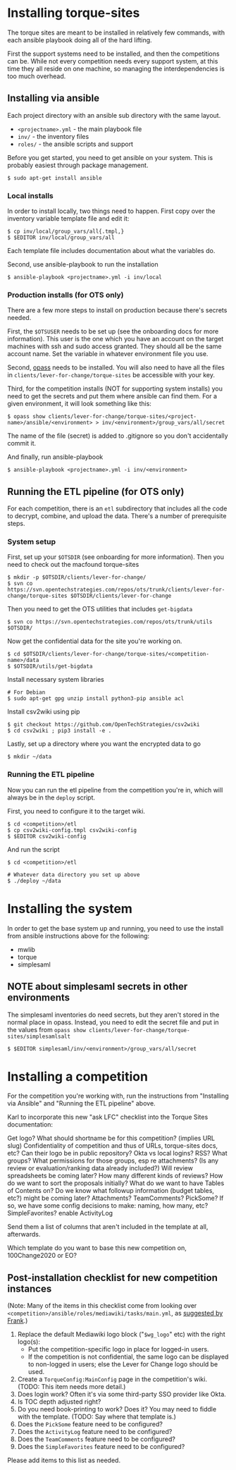 # Installing torque-sites

The torque sites are meant to be installed in relatively few commands, with
each ansible playbook doing all of the hard lifting.

First the support systems need to be installed, and then the competitions
can be.  While not every competition needs every support system, at this time
they all reside on one machine, so managing the interdependencies is too
much overhead.

## Installing via ansible

Each project directory with an ansible sub directory with the same
layout.

* `<projectname>.yml` - the main playbook file
* `inv/` - the inventory files
* `roles/` - the ansible scripts and support

Before you get started, you need to get ansible on your system.  This
is probably easiest through package management.

```
$ sudo apt-get install ansible
```

### Local installs

In order to install locally, two things need to happen.  First
copy over the inventory variable template file and edit it:

```
$ cp inv/local/group_vars/all{.tmpl,}
$ $EDITOR inv/local/group_vars/all
```

Each template file includes documentation about what the variables do.

Second, use ansible-playbook to run the installation

```
$ ansible-playbook <projectname>.yml -i inv/local
```

### Production installs (for OTS only)

There are a few more steps to install on production because there's
secrets needed.

First, the `$OTSUSER` needs to be set up (see the onboarding docs
for more information).  This user is the one which you have an
account on the target machines with ssh and sudo access granted.
They should all be the same account name.  Set the variable in
whatever environment file you use.

Second, [opass](https://github.com/OpenTechStrategies/ots-tools/blob/master/opass)
needs to be installed.  You will also need to have all the files
in `clients/lever-for-change/torque-sites` be accessible with your key.

Third, for the competition installs (NOT for supporting system installs)
you need to get the secrets and put them where ansible can find them.
For a given environment, it will look something like this:

```
$ opass show clients/lever-for-change/torque-sites/<project-name>/ansible/<environment> > inv/<environment>/group_vars/all/secret
```

The name of the file (secret) is added to .gitignore so you don't
accidentally commit it.

And finally, run ansible-playbook

```
$ ansible-playbook <projectname>.yml -i inv/<environment>
```

## Running the ETL pipeline (for OTS only)

For each competition, there is an `etl` subdirectory that includes all the
code to decrypt, combine, and upload the data.  There's a number of
prerequisite steps.

### System setup

First, set up your `$OTSDIR` (see onboarding for more information).
Then you need to check out the macfound torque-sites

```
$ mkdir -p $OTSDIR/clients/lever-for-change/
$ svn co https://svn.opentechstrategies.com/repos/ots/trunk/clients/lever-for-change/torque-sites $OTSDIR/clients/lever-for-change
```

Then you need to get the OTS utilities that includes `get-bigdata`
```
$ svn co https://svn.opentechstrategies.com/repos/ots/trunk/utils $OTSDIR/
```

Now get the confidential data for the site you're working on.

```
$ cd $OTSDIR/clients/lever-for-change/torque-sites/<competition-name>/data
$ $OTSDIR/utils/get-bigdata
```

Install necessary system libraries
```
# For Debian
$ sudo apt-get gpg unzip install python3-pip ansible acl
```

Install csv2wiki using pip
```
$ git checkout https://github.com/OpenTechStrategies/csv2wiki
$ cd csv2wiki ; pip3 install -e .
```

Lastly, set up a directory where you want the encrypted data to go

```
$ mkdir ~/data
```

### Running the ETL pipeline

Now you can run the etl pipeline from the competition you're in, which
will always be in the `deploy` script.

First, you need to configure it to the target wiki.

```
$ cd <competition>/etl
$ cp csv2wiki-config.tmpl csv2wiki-config
$ $EDITOR csv2wiki-config
```

And run the script

```
$ cd <competition>/etl

# Whatever data directory you set up above
$ ./deploy ~/data
```

# Installing the system

In order to get the base system up and running, you need to use the install
from ansible instructions above for the following:

* mwlib
* torque
* simplesaml

## NOTE about simplesaml secrets in other environments

The simplesaml inventories do need secrets, but they aren't stored in the
normal place in opass.  Instead, you need to edit the secret file and
put in the values from `opass show clients/lever-for-change/torque-sites/simplesamlsalt`

```
$ $EDITOR simplesaml/inv/<environment>/group_vars/all/secret
```

# Installing a competition

For the competition you're working with, run the instructions from
"Installing via Ansible" and "Running the ETL pipeline" above.

  Karl to incorporate this new "ask LFC" checklist into the Torque
  Sites documentation:
  
  Get logo?
  What should shortname be for this competition?  (implies URL slug)
  Confidentiality of competition and thus of URLs, torque-sites docs, etc?  Can their logo be in public repository?
  Okta vs local logins?
  RSS?
  What groups?  What permissions for those groups, esp re attachments?
  (Is any review or evaluation/ranking data already included?)
  Will review spreadsheets be coming later?  How many different kinds of reviews?
  How do we want to sort the proposals initially?
  What do we want to have Tables of Contents on?
  Do we know what followup information (budget tables, etc?) might be coming later?
  Attachments?
  TeamComments?
  PickSome?  If so, we have some config decisions to make: naming, how many, etc?
  SimpleFavorites?
  enable ActivityLog
  
  Send them a list of columns that aren't included in the template at
  all, afterwards.
  
  Which template do you want to base this new competition on, 100Change2020 or EO?
  
## Post-installation checklist for new competition instances

(Note: Many of the items in this checklist come from looking over
`<competition>/ansible/roles/mediawiki/tasks/main.yml`, as 
[suggested by Frank](https://chat.opentechstrategies.com/#narrow/stream/45-Lever-for.20Change/topic/data/near/82255).)

1. Replace the default Mediawiki logo block ("`$wg_logo`" etc) with the right logo(s):
   - Put the competition-specific logo in place for logged-in users.
   - If the competition is not confidential, the same logo can be displayed to non-logged in users;
     else the Lever for Change logo should be used.
2. Create a `TorqueConfig:MainConfig` page in the competition's wiki.
   (TODO: This item needs more detail.)
3. Does login work?  Often it's via some third-party SSO provider like Okta.
4. Is TOC depth adjusted right?
5. Do you need book-printing to work?  Does it?  You may need to
   fiddle with the template.  (TODO: Say where that template is.)
6. Does the `PickSome` feature need to be configured?
7. Does the `ActivityLog` feature need to be configured?
8. Does the `TeamComments` feature need to be configured?
9. Does the `SimpleFavorites` feature need to be configured?

Please add items to this list as needed.
